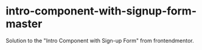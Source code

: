 # intro-component-with-signup-form-master
 Solution to the "Intro Component with Sign-up Form" from frontendmentor.
